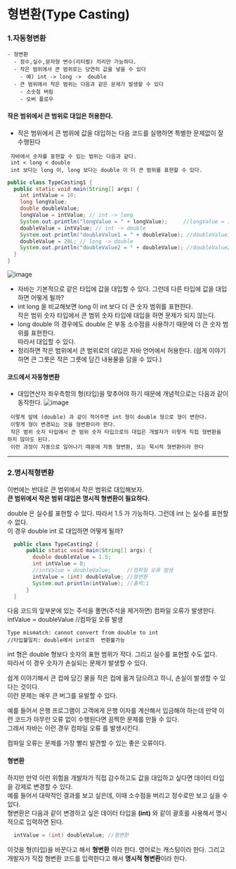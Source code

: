 #  형변환(Type Casting)
  ### 1.자동형변환
    - 형변환
      - 정수,실수,문자형 변수(리터럴) 끼리만 가능하다.
      - 작은 범위에서 큰 범위로는 당연히 값을 넣을 수 있다
        - 예) int -> long ->  double
      - 큰 범위에서 작은 범위는 다음과 같은 문제가 발생할 수 있다
        - 소숫점 버림
        - 오버 플로우
  #### 작은 범위에서 큰 범위로 대입은 허용한다.
  - 작은 범위에서 큰 범위에 값을 대입하는 다음 코드를 실행하면 특별한 문제없이 잘 수행된다
  
   ```
    자바에서 숫자를 표현할 수 있는 범위는 다음과 같다.
    int < long < double
    int 보다는 long 이, long 보다는 double 이 더 큰 범위를 표현할 수 있다.
  ```

```java
public class TypeCasting1 {
  public static void main(String[] args) {
    int intValue = 10;
    long longValue;
    double doubleValue;
    longValue = intValue; // int -> long
    System.out.println("longValue = " + longValue);     //longValue = 10
    doubleValue = intValue; // int -> double
    System.out.println("doubleValue1 = " + doubleValue); //doubleValue1 = 10.0
    doubleValue = 20L; // long -> double
    System.out.println("doubleValue2 = " + doubleValue); //doubleValue2 = 20.0
  }
}
```
![image](https://github.com/2023-12-JAVA-DEVELOPER-149/01.JAVA_FUNDMENTAL/assets/75401545/89000c8f-ef38-42d2-a078-fdeb9e87dd5e)

  - 자바는 기본적으로 같은 타입에 값을 대입할 수 있다. 그런데 다른 타입에 값을 대입하면 어떻게 될까?
  - int long 을 비교해보면 long 이 int 보다 더 큰 숫자 범위를 표현한다. <br>
     작은 범위 숫자 타입에서 큰 범위 숫자 타입에 대입을 하면 문제가 되지 않는다.<br>
  - long double 의 경우에도 double 은 부동 소수점을 사용하기 때문에 더 큰 숫자 범위를 표현한다. <br>
     따라서 대입할 수 있다.
  - 정리하면 작은 범위에서 큰 범위로의 대입은 자바 언어에서 허용한다.
     (쉽게 이야기하면 큰 그릇은 작은 그릇에 담긴 내용물을 담을 수 있다.)

#### 코드에서 자동형변환
   - 대입연산자 좌우측항의 형(타입)을 맞추어야 하기 때문에 개념적으로는 다음과 같이 동작한다.
      ![image](https://github.com/2023-12-JAVA-DEVELOPER-149/01.JAVA_FUNDMENTAL/assets/75401545/e8d0a378-a01c-4268-8df9-f323c7001e20)
   ```
    이렇게 앞에 (double) 과 같이 적어주면 int 형이 double 형으로 형이 변한다.
    이렇게 형이 변경되는 것을 형변환이라 한다.
    작은 범위 숫자 타입에서 큰 범위 숫자 타입으로의 대입은 개발자가 이렇게 직접 형변환을 하지 않아도 된다.
    이런 과정이 자동으로 일어나기 때문에 자동 형변환, 또는 묵시적 형변환이라 한다
   ```
   <hr>
   
 ### 2.명시적형변환    
  이번에는 반대로 큰 범위에서 작은 범위로 대입해보자.<br>
    **큰 범위에서 작은 범위 대입은 명시적 형변환이 필요하다.**

  double 은 실수를 표현할 수 있다. 따라서 1.5 가 가능하다. 그런데 int 는 실수를 표현할 수 없다.<br> 
  이 경우 double int 로 대입하면 어떻게 될까?  

```java
  public class TypeCasting2 {
      public static void main(String[] args) {
        double doubleValue = 1.5;
        int intValue = 0;
        //intValue = doubleValue;     //컴파일 오류 발생
        intValue = (int) doubleValue; //형변환
        System.out.println(intValue); //출력:1
      }
  }
```
   다음 코드의 앞부분에 있는 주석을 풀면(주석을 제거하면) 컴파일 오류가 발생한다.
   intValue = doubleValue //컴파일 오류 발생
  ```
  Type mismatch: cannot convert from double to int
  //타입불일치: double에서 int로의  변환불가능 
  ```
   int 형은 double 형보다 숫자의 표현 범위가 작다. 그리고 실수를 표현할 수도 없다. <br>
    따라서 이 경우 숫자가 손실되는 문제가 발생할 수 있다. <br>
   
   쉽게 이야기해서 큰 컵에 담긴 물을 작은 컵에 옮겨 담으려고 하니, 손실이 발생할 수 있다는 것이다.<br>
   이런 문제는 매우 큰 버그를 유발할 수 있다. 
   
   예를 들어서 은행 프로그램이 고객에게 은행 이자를 계산해서 입금해야 하는데 만약 이런 코드가 아무런 오류 없이 수행된다면 끔찍한 문제를 만들 수 있다.<br> 
   그래서 자바는 이런 경우 컴파일 오류 를 발생시킨다. <br>
   
   컴파일 오류는 문제를 가장 빨리 발견할 수 있는 좋은 오류이다.

 #### 형변환
   하지만 만약 이런 위험을 개발자가 직접 감수하고도 값을 대입하고 싶다면 데이터 타입을 강제로 변경할 수 있다.<br>
   예를 들어서 대략적인 결과를 보고 싶은데, 이때 소수점을 버리고 정수로만 보고 싶을 수 있다.<br>
   형변환은 다음과 같이 변경하고 싶은 데이터 타입을 **(int)** 와 같이 괄호를 사용해서 명시적으로 입력하면 된다.<br>
   ```java
     intValue = (int) doubleValue; //형변환
   ```
   이것을 형(타입)을 바꾼다고 해서 **형변환** 이라 한다. 영어로는 캐스팅이라 한다.
   그리고 개발자가 직접 형변환 코드를 입력한다고 해서 **명시적 형변환**이라 한다.
   


     
